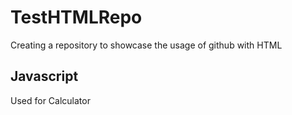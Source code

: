 # TestHTMLRepo
Creating a repository to showcase the usage of github with HTML

## Javascript

Used for Calculator
